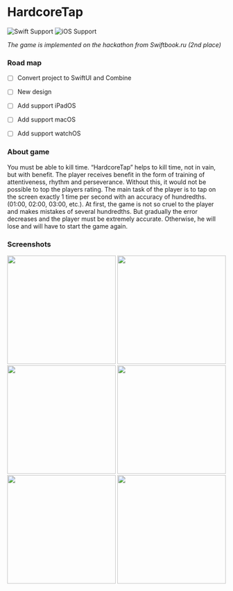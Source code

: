 # HardcoreTap
![Swift Support](https://img.shields.io/badge/Swift-5.1-orange.svg)
![iOS Support](https://img.shields.io/badge/iOS-13.0%2B-yellow.svg)

_The game is implemented on the hackathon from Swiftbook.ru (2nd place)_

### Road map
- [ ] Convert project to SwiftUI and Combine
- [ ] New design
- [ ] Add support iPadOS
- [ ] Add support macOS 
- [ ] Add support watchOS


### About game
You must be able to kill time. “HardcoreTap” helps to kill time, not in vain, but with benefit. The player receives benefit in the form of training of attentiveness, rhythm and perseverance. Without this, it would not be possible to top the players rating. The main task of the player is to tap on the screen exactly 1 time per second with an accuracy of hundredths. (01:00, 02:00, 03:00, etc.). At first, the game is not so cruel to the player and makes mistakes of several hundredths. But gradually the error decreases and the player must be extremely accurate. Otherwise, he will lose and will have to start the game again.

### Screenshots
<img src="https://raw.githubusercontent.com/bystritskiy/HardcoreTap/master/Media/01.png" width="250"> <img src="https://raw.githubusercontent.com/bystritskiy/HardcoreTap/master/Media/02.png" width="250"> <img src="https://raw.githubusercontent.com/bystritskiy/HardcoreTap/master/Media/03.png" width="250"> <img src="https://raw.githubusercontent.com/bystritskiy/HardcoreTap/master/Media/04.png" width="250"> <img src="https://raw.githubusercontent.com/bystritskiy/HardcoreTap/master/Media/05.png" width="250"> <img src="https://raw.githubusercontent.com/bystritskiy/HardcoreTap/master/Media/06.png" width="250">

